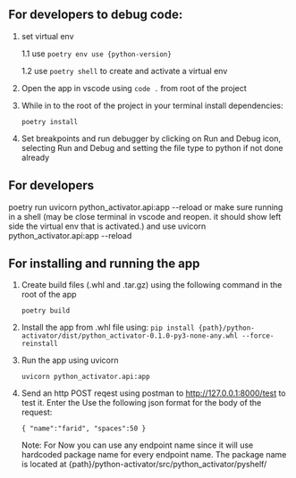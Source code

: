 ## For developers to debug code:
1. set virtual env
    
    1.1 use `poetry env use {python-version}`

    1.2 use `poetry shell` to create and activate a virtual env

2. Open the app in vscode using `code .` from root of the project

3. While in to the root of the project in your terminal install dependencies:
    
    `poetry install`

4. Set breakpoints and run debugger by clicking on Run and Debug icon, selecting Run and Debug and setting the file type to python if not done already

## For developers
poetry run uvicorn python_activator.api:app --reload
or make sure running in a shell (may be close terminal in vscode and reopen. it should show left side the virtual env that is activated.) and use uvicorn python_activator.api:app --reload
## For installing and running the app

1. Create build files (.whl and .tar.gz) using the following command in the root of the app

    `poetry build`

2. Install the app from .whl file using:
    `pip install {path}/python-activator/dist/python_activator-0.1.0-py3-none-any.whl --force-reinstall`

3. Run the app using uvicorn

    `uvicorn python_activator.api:app`

4. Send an http POST reqest using postman to http://127.0.0.1:8000/test  to test it. Enter the Use the following json format for the body of the request:
    
    `{
        "name":"farid",
        "spaces":50
    }`

    Note: For Now you can use any endpoint name since it will use hardcoded package name for every endpoint name. The package name is located at {path}/python-activator/src/python_activator/pyshelf/






